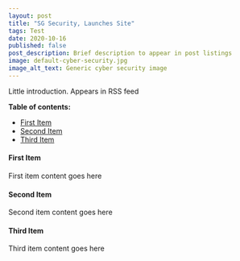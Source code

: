 ```yaml
---
layout: post
title: "SG Security, Launches Site"
tags: Test
date: 2020-10-16
published: false
post_description: Brief description to appear in post listings
image: default-cyber-security.jpg
image_alt_text: Generic cyber security image
---
```

<!-- Description of article -->
Little introduction. Appears in RSS feed

**Table of contents:**
- [First Item](#item-one)
- [Second Item](#item-two)
- [Third Item](#item-three)

<!-- headings -->
<a id="item-one"></a>
#### First Item
First item content goes here 

<a id="item-two"></a>
#### Second Item
Second item content goes here

<a id="item-three"></a>
#### Third Item
Third item content goes here
